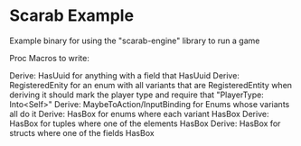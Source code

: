# Scarab Example

Example binary for using the "scarab-engine" library to run a game




Proc Macros to write:

Derive: HasUuid for anything with a field that HasUuid
Derive: RegisteredEnity for an enum with all variants that are RegisteredEntity
    when deriving it should mark the player type and require that "PlayerType: Into\<Self\>"
Derive: MaybeToAction/InputBinding for Enums whose variants all do it
Derive: HasBox for enums where each variant HasBox
Derive: HasBox for tuples where one of the elements HasBox
Derive: HasBox for structs where one of the fields HasBox

